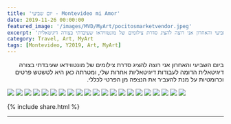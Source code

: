 ```yaml
---
title: 'יום שביעי - Montevideo mi Amor'
date: 2019-11-26 00:00:00
featured_image: '/images/MVD/MyArt/pocitosmarketvendor.jpeg'
excerpt: 'ביום השביעי והאחרון אני רוצה להציג סדרת צילומים של מונטווידאו שעיבדתי בצורה דיגיטאלית' 
category: Travel, Art, MyArt
tags: [Montevideo, Y2019, Art, MyArt]
---
```



<p dir="rtl"> 
ביום השביעי והאחרון אני רוצה להציג סדרת צילומים של מונטווידאו שעיבדתי בצורה דיגיטאלית  הדומה לעבודות דיגיטאליות אחרות שלי, ומטרתה כאן היא לטשטש פרטים וכרומטיות על מנת להעביר את הנצפה מן הפרטי לכללי. 
</p>

<div class="gallery" data-columns="2">
	<img src="/images/MVD/MyArt/pocitosmarketvendor.jpeg">
	<img src="/images/MVD/MyArt/tristan - street.jpeg">
	<img src="/images/MVD/MyArt/bus stand.jpeg">
	<img src="/images/MVD/MyArt/elederly.jpeg">
	<img src="/images/MVD/MyArt/bar closeup.jpeg">
	<img src="/images/MVD/MyArt/homecoming.jpeg">
	<img src="/images/MVD/MyArt/jose marti - street view.jpeg">
	<img src="/images/MVD/MyArt/pocitos vegetable stand.jpeg">
	<img src="/images/MVD/MyArt/pocitos cheesde stand.jpeg">
	<img src="/images/MVD/MyArt/grillman.jpeg">
	<img src="/images/MVD/MyArt/jose marti sea view.jpeg">
	<img src="/images/MVD/MyArt/Parque Rodo House entrance.jpeg">
	<img src="/images/MVD/MyArt/commercial.jpeg">
	<img src="/images/MVD/MyArt/La bandera.jpeg">
	<img src="/images/MVD/MyArt/inside bar.jpeg">
	<img src="/images/MVD/MyArt/ice cream parlor.jpeg">
	<img src="/images/MVD/MyArt/woman and dog.jpeg">
	<img src="/images/MVD/MyArt/tristan bookshop.jpeg">
	<img src="/images/MVD/MyArt/prado street art.jpeg">
	<img src="/images/MVD/MyArt/provision in prado.jpeg">
	<img src="/images/MVD/MyArt/parque rodo.jpeg">
	
		
</div>


{% include share.html %} 

---